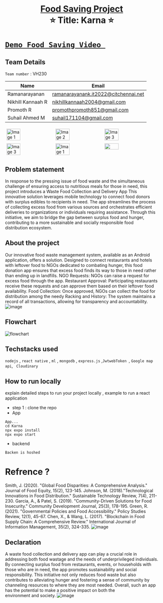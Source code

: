    
<h1 align="center" style="border-bottom: none">
    <b>
        <a href="https://www.google.com"> Food Saving Project </a><br>
    </b>
    ⭐️ Title: Karna ⭐️ <br>
</h1>

# [`Demo Food Saving Video `](https://www.youtube.com/watch?v=6F_XXO3hdwg) 

## Team Details
`Team number` :  VH230

| Name    | Email           |
|---------|-----------------|
| Ramanarayanan | ramanarayanank.it2022@citchennai.net |
| Nikhill Kannaah R | nikhillkannaah2004@gmail.com |
| Promoth R  | promothpromoth851@gmail.com |
| Suhail Ahmed M   | suhail171104@gmail.com|


<div style="display: flex; flex-wrap: wrap;">
    <img src="https://github.com/ramk770/reactnativekarna/assets/132542409/8e56450e-635d-4c77-aeba-2d040b66fdba" alt="Image 1" style="width: 30%; margin: 5px;">
    <img src="https://github.com/ramk770/reactnativekarna/assets/132542409/abeedb9a-ecc6-485c-b9a0-2b89a5724667" alt="Image 2" style="width: 30%; margin: 5px;">
    <img src="https://github.com/ramk770/reactnativekarna/assets/132542409/2a6e25f3-28ad-46e0-875e-08ac52b9c211" alt="Image 3" style="width: 30%; margin: 5px;">
    <img src="https://github.com/ramk770/reactnativekarna/assets/132542409/0156b15b-9bb0-4252-9f9f-cea25a362496" alt="Image 3" style="width: 30%; margin: 5px;">
    <img src="https://github.com/ramk770/reactnativekarna/assets/132542409/e8216e06-d37d-4014-9c16-2472d3e2f1fa" alt="Image 1" style="width: 30%; margin: 5px;">
    <img src="https://github.com/ramk770/reactnativekarna/assets/132542409/e172dca4-cd09-4735-964c-c806290ced7a" style="width: 30%; margin: 5px;">
</div>



## Problem statement 
In response to the pressing issue of food waste and the simultaneous challenge of ensuring access to nutritious meals for those in need, this project introduces a Waste Food Collection and Delivery App
This innovative solution leverages mobile technology to connect food donors with surplus edibles to recipients in need.
The app streamlines the process of collecting excess food from various sources and orchestrates efficient deliveries to organizations or individuals requiring assistance. 
Through this initiative, we aim to bridge the gap between surplus food and hunger, contributing to a more sustainable and socially responsible food distribution ecosystem.


## About the project
Our innovative food waste management system, available as an Android application, offers a solution. 
Designed to connect restaurants and hotels with leftover food to NGOs dedicated to combating hunger, this food donation app ensures that excess food finds its way to those in need rather than ending up in landfills.
 NGO Requests: NGOs can raise a request for excess food through the app.
Restaurant Approval: Participating restaurants receive these requests and can approve them based on their leftover food availability.
Food Collection: Once approved, NGOs can collect the food for distribution among the needy
Racking and History: The system maintains a record of all transactions, allowing for transparency and accountability.
![image](https://github.com/ramk770/reactnativekarna/assets/132542409/42f328ee-016b-41a5-9983-af78e361bb76)


## Flowchart

![flowchart](https://github.com/ramk770/reactnativekarna/assets/132542409/c5386dd4-d1b0-45e6-b5e9-1d0a44604d29)


## Techstacks used 
`nodejs` , `react native` , `ml` , `mongodb` , `express.js` ,`JwtwebToken `, `Google map api`, ` Cloudinary`

## How to run locally 
explain detailed steps to run your project locally , example to run a react application 
- step 1 : clone the repo
- App
```
App...
cd Karna
npx expo install
npx expo start

```
- backend
 ```
 Backen is hoshed

```

# Refrence ?
Smith, J. (2020). "Global Food Disparities: A Comprehensive Analysis." Journal of Food Equity, 15(2), 123-145.
Johnson, M. (2018)."Technological Innovations in Food Distribution." Sustainable Technology Review, 7(4), 211-230.
Garcia, A., & Patel, S. (2019). "Community-Driven Solutions for Food Insecurity." Community Development Journal, 25(3), 178-195.
Green, R. (2021). "Governmental Policies and Food Accessibility." Policy Studies Review, 12(1), 45-67.
Chen, X., & Wang, L. (2017). "Blockchain in Food Supply Chain: A Comprehensive Review." International Journal of Information Management, 35(2), 324-335.
![image](https://github.com/ramk770/reactnativekarna/assets/132542409/37aae6b1-3951-42f3-84ab-1429c9fff91d)


## Declaration
A waste food collection and delivery app can play a crucial role in addressing both food wastage and the needs of underprivileged individuals. 
By connecting surplus food from restaurants, events, or households with those who are in need, the app promotes sustainability and social responsibility.
This initiative not only reduces food waste but also contributes to alleviating hunger and fostering a sense of community by channeling resources to where they are most needed. 
Overall, such an app has the potential to make a positive impact on both the environment and society.
![image](https://github.com/ramk770/reactnativekarna/assets/132542409/cb39c478-dd4c-4376-950f-31c5f1c7d57a)




